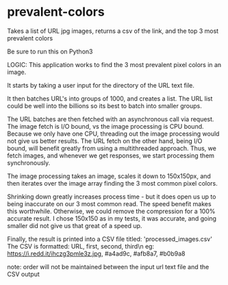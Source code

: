 # prevalent-colors
Takes a list of URL jpg images, returns a csv of the link, and the top 3 most prevalent colors

Be sure to run this on Python3

LOGIC:
This application works to find the 3 most prevalent pixel colors in an image.

It starts by taking a user input for the directory of the URL text file.

It then batches URL's into groups of 1000, and creates a list.
The URL list could be well into the billions so its best to batch into smaller groups.

The URL batches are then fetched with an asynchronous call via request.
The image fetch is I/O bound, vs the image processing is CPU bound. 
Because we only have one CPU, threading out the image processing would not give us better results. The URL fetch on the other hand, being I/O bound, will benefit greatly from using a multithreaded approach. Thus, we fetch images, and whenever we get responses, we start processing them synchronously.

The image processing takes an image, scales it down to 150x150px, and then iterates over the image array finding the 3 most common pixel colors. 

Shrinking down greatly increases process time - but it does open us up to being inaccurate on our 3 most common read. The speed benefit makes this worthwhile. Otherwise, we could remove the compression for a 100% accurate result. I chose 150x150 as in my tests, it was accurate, and going smaller did not give us that great of a speed up. 

Finally, the result is printed into a CSV file titled: 'processed_images.csv'
The CSV is formatted: URL, first, second, third\n
eg:
https://i.redd.it/ihczg3pmle3z.jpg, #a4ad9c, #afb8a7, #b0b9a8

note: order will not be maintained between the input url text file and the CSV output

